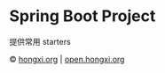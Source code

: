 # Spring Boot Project
提供常用 starters

&copy; [hongxi.org](http://hongxi.org) | [open.hongxi.org](http://open.hongxi.org)